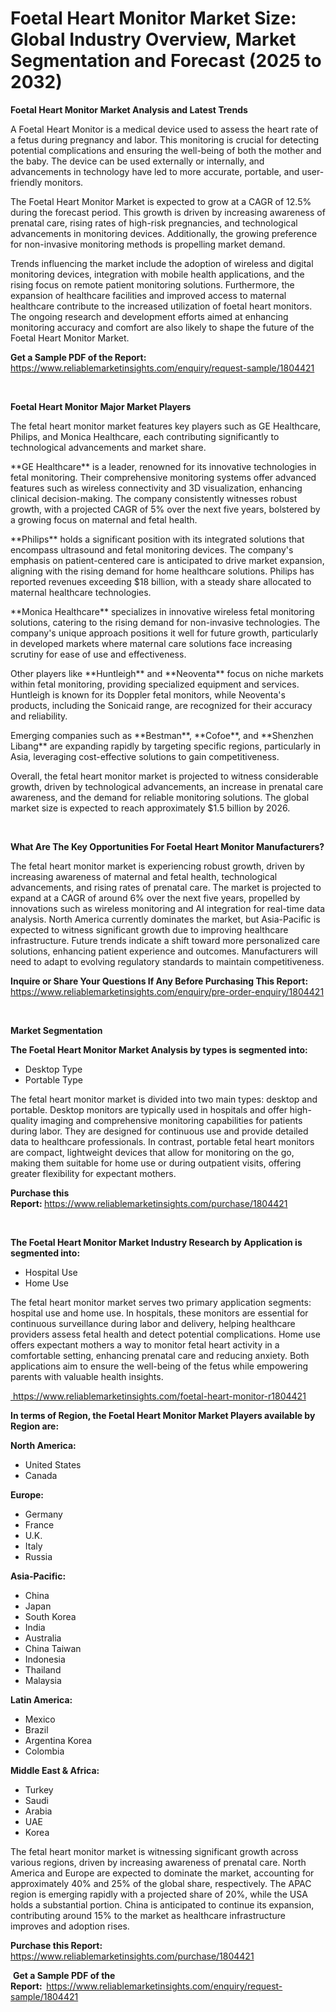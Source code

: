 <p><h1>Foetal Heart Monitor Market Size: Global Industry Overview, Market Segmentation and Forecast (2025 to 2032)</h1></p><p><strong>Foetal Heart Monitor Market Analysis and Latest Trends</strong></p>
<p><p>A Foetal Heart Monitor is a medical device used to assess the heart rate of a fetus during pregnancy and labor. This monitoring is crucial for detecting potential complications and ensuring the well-being of both the mother and the baby. The device can be used externally or internally, and advancements in technology have led to more accurate, portable, and user-friendly monitors.</p><p>The Foetal Heart Monitor Market is expected to grow at a CAGR of 12.5% during the forecast period. This growth is driven by increasing awareness of prenatal care, rising rates of high-risk pregnancies, and technological advancements in monitoring devices. Additionally, the growing preference for non-invasive monitoring methods is propelling market demand. </p><p>Trends influencing the market include the adoption of wireless and digital monitoring devices, integration with mobile health applications, and the rising focus on remote patient monitoring solutions. Furthermore, the expansion of healthcare facilities and improved access to maternal healthcare contribute to the increased utilization of foetal heart monitors. The ongoing research and development efforts aimed at enhancing monitoring accuracy and comfort are also likely to shape the future of the Foetal Heart Monitor Market.</p></p>
<p><strong>Get a Sample PDF of the Report:&nbsp;</strong> <a href="https://www.reliablemarketinsights.com/enquiry/request-sample/1804421?utm_campaign=2981&utm_medium=2&utm_source=Github&utm_content=ia&utm_term=13042025&utm_id=foetal-heart-monitor">https://www.reliablemarketinsights.com/enquiry/request-sample/1804421</a></p>
<p>&nbsp;</p>
<p><strong>Foetal Heart Monitor Major Market Players</strong></p>
<p><p>The fetal heart monitor market features key players such as GE Healthcare, Philips, and Monica Healthcare, each contributing significantly to technological advancements and market share. </p><p>**GE Healthcare** is a leader, renowned for its innovative technologies in fetal monitoring. Their comprehensive monitoring systems offer advanced features such as wireless connectivity and 3D visualization, enhancing clinical decision-making. The company consistently witnesses robust growth, with a projected CAGR of 5% over the next five years, bolstered by a growing focus on maternal and fetal health.</p><p>**Philips** holds a significant position with its integrated solutions that encompass ultrasound and fetal monitoring devices. The company's emphasis on patient-centered care is anticipated to drive market expansion, aligning with the rising demand for home healthcare solutions. Philips has reported revenues exceeding $18 billion, with a steady share allocated to maternal healthcare technologies.</p><p>**Monica Healthcare** specializes in innovative wireless fetal monitoring solutions, catering to the rising demand for non-invasive technologies. The company's unique approach positions it well for future growth, particularly in developed markets where maternal care solutions face increasing scrutiny for ease of use and effectiveness.</p><p>Other players like **Huntleigh** and **Neoventa** focus on niche markets within fetal monitoring, providing specialized equipment and services. Huntleigh is known for its Doppler fetal monitors, while Neoventa's products, including the Sonicaid range, are recognized for their accuracy and reliability.</p><p>Emerging companies such as **Bestman**, **Cofoe**, and **Shenzhen Libang** are expanding rapidly by targeting specific regions, particularly in Asia, leveraging cost-effective solutions to gain competitiveness.</p><p>Overall, the fetal heart monitor market is projected to witness considerable growth, driven by technological advancements, an increase in prenatal care awareness, and the demand for reliable monitoring solutions. The global market size is expected to reach approximately $1.5 billion by 2026.</p></p>
<p>&nbsp;</p>
<p><strong>What Are The Key Opportunities For Foetal Heart Monitor Manufacturers?</strong></p>
<p><p>The fetal heart monitor market is experiencing robust growth, driven by increasing awareness of maternal and fetal health, technological advancements, and rising rates of prenatal care. The market is projected to expand at a CAGR of around 6% over the next five years, propelled by innovations such as wireless monitoring and AI integration for real-time data analysis. North America currently dominates the market, but Asia-Pacific is expected to witness significant growth due to improving healthcare infrastructure. Future trends indicate a shift toward more personalized care solutions, enhancing patient experience and outcomes. Manufacturers will need to adapt to evolving regulatory standards to maintain competitiveness.</p></p>
<p><strong>Inquire or Share Your Questions If Any Before Purchasing This Report:</strong> <a href="https://www.reliablemarketinsights.com/enquiry/pre-order-enquiry/1804421?utm_campaign=2981&utm_medium=2&utm_source=Github&utm_content=ia&utm_term=13042025&utm_id=foetal-heart-monitor">https://www.reliablemarketinsights.com/enquiry/pre-order-enquiry/1804421</a></p>
<p>&nbsp;</p>
<p><strong>Market Segmentation</strong></p>
<p><strong>The Foetal Heart Monitor Market Analysis by types is segmented into:</strong></p>
<p><ul><li>Desktop Type</li><li>Portable Type</li></ul></p>
<p><p>The fetal heart monitor market is divided into two main types: desktop and portable. Desktop monitors are typically used in hospitals and offer high-quality imaging and comprehensive monitoring capabilities for patients during labor. They are designed for continuous use and provide detailed data to healthcare professionals. In contrast, portable fetal heart monitors are compact, lightweight devices that allow for monitoring on the go, making them suitable for home use or during outpatient visits, offering greater flexibility for expectant mothers.</p></p>
<p><strong>Purchase this Report:&nbsp;</strong><a href="https://www.reliablemarketinsights.com/purchase/1804421?utm_campaign=2981&utm_medium=2&utm_source=Github&utm_content=ia&utm_term=13042025&utm_id=foetal-heart-monitor">https://www.reliablemarketinsights.com/purchase/1804421</a></p>
<p>&nbsp;</p>
<p><strong>The Foetal Heart Monitor Market Industry Research by Application is segmented into:</strong></p>
<p><ul><li>Hospital Use</li><li>Home Use</li></ul></p>
<p><p>The fetal heart monitor market serves two primary application segments: hospital use and home use. In hospitals, these monitors are essential for continuous surveillance during labor and delivery, helping healthcare providers assess fetal health and detect potential complications. Home use offers expectant mothers a way to monitor fetal heart activity in a comfortable setting, enhancing prenatal care and reducing anxiety. Both applications aim to ensure the well-being of the fetus while empowering parents with valuable health insights.</p></p>
<p><a href="https://www.reliablemarketinsights.com/foetal-heart-monitor-r1804421?utm_campaign=2981&utm_medium=2&utm_source=Github&utm_content=ia&utm_term=13042025&utm_id=foetal-heart-monitor">&nbsp;https://www.reliablemarketinsights.com/foetal-heart-monitor-r1804421</a></p>
<p><strong>In terms of Region, the Foetal Heart Monitor Market Players available by Region are:</strong></p>
<p>
    <p> <strong> North America: </strong>
        <ul>
            <li>United States</li>
            <li>Canada</li>
        </ul>
        </p> 
    <p> <strong> Europe: </strong>
        <ul>
            <li>Germany</li>
            <li>France</li>
            <li>U.K.</li>
            <li>Italy</li>
            <li>Russia</li>
        </ul>
        </p> 
    <p> <strong> Asia-Pacific: </strong>
        <ul>
            <li>China</li>
            <li>Japan</li>
            <li>South Korea</li>
            <li>India</li>
            <li>Australia</li>
            <li>China Taiwan</li>
            <li>Indonesia</li>
            <li>Thailand</li>
            <li>Malaysia</li>
        </ul>
        </p> 
    <p> <strong> Latin America: </strong>
        <ul>
            <li>Mexico</li>
            <li>Brazil</li>
            <li>Argentina Korea</li>
            <li>Colombia</li>
        </ul>
        </p> 
    <p> <strong> Middle East & Africa: </strong>
        <ul>
            <li>Turkey</li>
            <li>Saudi</li>
            <li>Arabia</li>
            <li>UAE</li>
            <li>Korea</li>
        </ul>
    </p>
    </p>
<p><p>The fetal heart monitor market is witnessing significant growth across various regions, driven by increasing awareness of prenatal care. North America and Europe are expected to dominate the market, accounting for approximately 40% and 25% of the global share, respectively. The APAC region is emerging rapidly with a projected share of 20%, while the USA holds a substantial portion. China is anticipated to continue its expansion, contributing around 15% to the market as healthcare infrastructure improves and adoption rises.</p></p>
<p><strong>Purchase this Report: </strong><a href="https://www.reliablemarketinsights.com/purchase/1804421?utm_campaign=2981&utm_medium=2&utm_source=Github&utm_content=ia&utm_term=13042025&utm_id=foetal-heart-monitor">https://www.reliablemarketinsights.com/purchase/1804421</a></p>
<p>&nbsp;<strong>Get a Sample PDF of the Report:&nbsp;&nbsp;</strong><a href="https://www.reliablemarketinsights.com/enquiry/request-sample/1804421?utm_campaign=2981&utm_medium=2&utm_source=Github&utm_content=ia&utm_term=13042025&utm_id=foetal-heart-monitor">https://www.reliablemarketinsights.com/enquiry/request-sample/1804421</a></p>
<p><strong></strong></p>
<p><p></p><p></p><p></p></p>